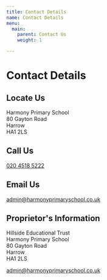 ```yaml
---
title: Contact Details
name: Contact Details
menu:
  main:
    parent: Contact Us
    weight: 1

---
```

# Contact Details

## Locate Us

Harmony Primary School  
80 Gayton Road  
Harrow  
HA1 2LS

## Call Us

<a href="tel:+442045185222">020 4518 5222</a>

## Email Us

admin@harmonyprimaryschool.co.uk

## Proprietor's Information

Hillside Educational Trust  
Harmony Primary School  
80 Gayton Road  
Harrow  
HA1 2LS

admin@harmonyprimaryschool.co.uk